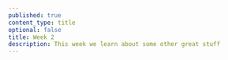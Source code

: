 ```yaml
---
published: true
content_type: title
optional: false
title: Week 2
description: This week we learn about some other great stuff
---
```

